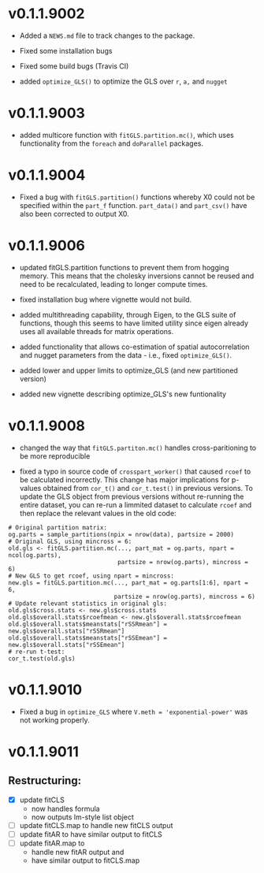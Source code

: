 # v0.1.1.9002

* Added a `NEWS.md` file to track changes to the package.

* Fixed some installation bugs

* Fixed some build bugs (Travis CI)

* added `optimize_GLS()` to optimize the GLS over `r`, `a,` and `nugget`

# v0.1.1.9003

* added multicore function with `fitGLS.partition.mc()`, which uses 
functionality from the `foreach` and `doParallel` packages.

# v0.1.1.9004

* Fixed a bug with `fitGLS.partition()` functions whereby X0 could not be 
specified within the `part_f` function. `part_data()` and `part_csv()` have also
been corrected to output X0. 

# v0.1.1.9006

* updated fitGLS.partition functions to prevent them from hogging memory. This
means that the cholesky inversions cannot be reused and need to be recalculated,
leading to longer compute times. 

* fixed installation bug where vignette would not build.

* added multithreading capability, through Eigen, to the GLS suite of functions, 
though this seems to have limited utility since eigen already uses all available
threads for matrix operations.

* added functionality that allows co-estimation of spatial autocorrelation
and nugget parameters from the data - i.e., fixed `optimize_GLS()`. 

* added lower and upper limits to optimize_GLS (and new partitioned version)

* added new vignette describing optimize_GLS's new funtionality

# v0.1.1.9008

* changed the way that `fitGLS.partiton.mc()` handles cross-paritioning to be
more reproducible

* fixed a typo in source code of `crosspart_worker()` that caused `rcoef` to be
calculated incorrectly. This change has major implications for p-values obtained
from `cor_t()` and `cor_t.test()` in previous versions. To update the GLS
object from previous versions without re-running the entire dataset, you can 
re-run a limmited dataset to calculate `rcoef` and then replace the relevant 
values in the old code: 

```
# Original partition matrix:
og.parts = sample_partitions(npix = nrow(data), partsize = 2000)
# Original GLS, using mincross = 6:
old.gls <- fitGLS.partition.mc(..., part_mat = og.parts, npart = ncol(og.parts),
                               partsize = nrow(og.parts), mincross = 6)
# New GLS to get rcoef, using npart = mincross:
new.gls = fitGLS.partition.mc(..., part_mat = og.parts[1:6], npart = 6,
                              partsize = nrow(og.parts), mincross = 6)
# Update relevant statistics in original gls:
old.gls$cross.stats <- new.gls$cross.stats
old.gls$overall.stats$rcoefmean <- new.gls$overall.stats$rcoefmean
old.gls$overall.stats$meanstats["rSSRmean"] = new.gls$overall.stats["rSSRmean"]
old.gls$overall.stats$meanstats["rSSEmean"] = new.gls$overall.stats["rSSEmean"]
# re-run t-test:
cor_t.test(old.gls)
```

# v0.1.1.9010

* Fixed a bug in `optimize_GLS` where `V.meth = 'exponential-power'` was not 
working properly.

# v0.1.1.9011

## Restructuring: 

* [x] update fitCLS
  - now handles formula
  - now outputs lm-style list object
* [ ] update fitCLS.map to handle new fitCLS output
* [ ] update fitAR to have similar output to fitCLS
* [ ] update fitAR.map to 
  - handle new fitAR output and 
  - have similar output to fitCLS.map

